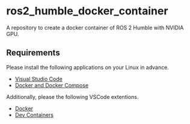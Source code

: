 # ros2_humble_docker_container
A repository to create a docker container of ROS 2 Humble with NVIDIA GPU.  

## Requirements
Please install the following applications on your Linux in advance.  

* [Visual Studio Code](https://code.visualstudio.com/Download)  
* [Docker and Docker Compose](https://docs.docker.com/engine/install/ubuntu/)  

Additionally, please the following VSCode extentions.  

* [Docker](https://marketplace.visualstudio.com/items?itemName=ms-azuretools.vscode-docker)  
* [Dev Containers](https://marketplace.visualstudio.com/items?itemName=ms-vscode-remote.remote-containers)  


